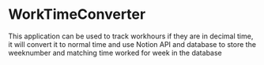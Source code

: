 # WorkTimeConverter

This application can be used to track workhours if they are in decimal time, it will convert it to normal time and use Notion API and database to store the weeknumber and matching time worked for week in the database
